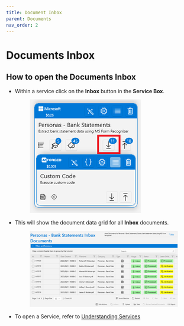 ```yaml
---
title: Document Inbox
parent: Documents
nav_order: 2
---
```


# Documents Inbox

## How to open the Documents Inbox

*   Within a service click on the **Inbox** button in the **Service Box**.

    <figure><img src="../.gitbook/assets/image (44).png" alt=""><figcaption></figcaption></figure>
*   This will show the document data grid for all **Inbox** documents.

    <figure><img src="../.gitbook/assets/image (70).png" alt=""><figcaption></figcaption></figure>
* To open a Service, refer to [Understanding Services](https://github.com/aiforged/docs/tree/3bbbcd81b0a8fe713555694db96d779ff6a45d2b/documents/services/understanding-services.md)
